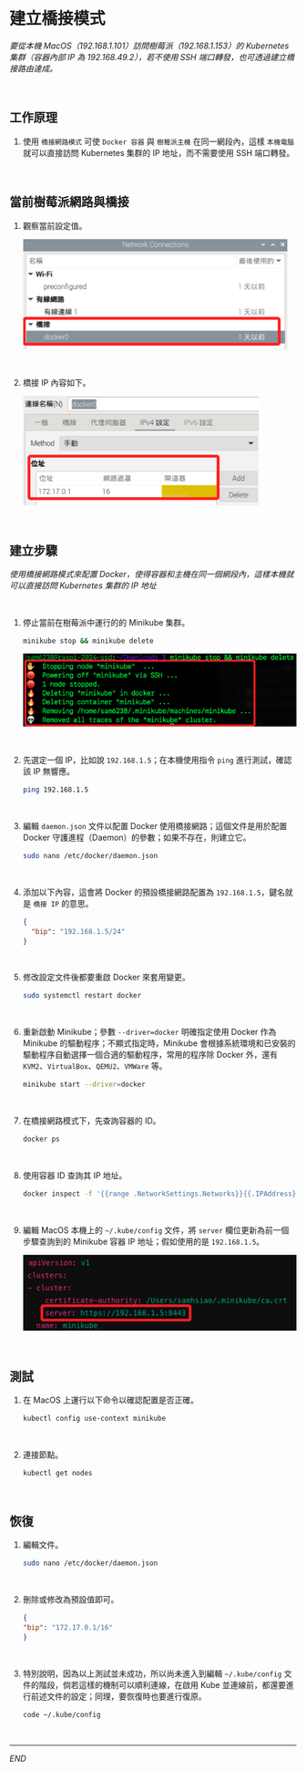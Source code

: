 # 建立橋接模式

_要從本機 MacOS（192.168.1.101）訪問樹莓派（192.168.1.153）的 Kubernetes 集群（容器內部 IP 為 192.168.49.2），若不使用 SSH 端口轉發，也可透過建立橋接路由達成。_

<br>

## 工作原理

1. 使用 `橋接網路模式` 可使 `Docker 容器` 與 `樹莓派主機` 在同一網段內，這樣 `本機電腦` 就可以直接訪問 Kubernetes 集群的 IP 地址，而不需要使用 SSH 端口轉發。

<br>

## 當前樹莓派網路與橋接

1. 觀察當前設定值。

    ![](images/img_31.png)

<br>

2. 橋接 IP 內容如下。

    ![](images/img_30.png)

<br>

## 建立步驟

_使用橋接網路模式來配置 Docker，使得容器和主機在同一個網段內，這樣本機就可以直接訪問 Kubernetes 集群的 IP 地址_

<br>

1. 停止當前在樹莓派中運行的的 Minikube 集群。

    ```bash
    minikube stop && minikube delete
    ```

    ![](images/img_29.png)

<br>

2. 先選定一個 IP，比如說 `192.168.1.5`；在本機使用指令 `ping` 進行測試，確認該 IP 無響應。

    ```bash
    ping 192.168.1.5
    ```

<br>

3. 編輯 `daemon.json` 文件以配置 Docker 使用橋接網路；這個文件是用於配置 Docker 守護進程（Daemon）的參數；如果不存在，則建立它。

    ```bash
    sudo nano /etc/docker/daemon.json
    ```

<br>

4. 添加以下內容，這會將 Docker 的預設橋接網路配置為 `192.168.1.5`，鍵名就是 `橋接 IP` 的意思。

    ```json
    {
      "bip": "192.168.1.5/24"
    }
    ```

<br>

5. 修改設定文件後都要重啟 Docker 來套用變更。

    ```bash
    sudo systemctl restart docker
    ```

<br>

6. 重新啟動 Minikube；參數 `--driver=docker` 明確指定使用 Docker 作為 Minikube 的驅動程序；不顯式指定時，Minikube 會根據系統環境和已安裝的驅動程序自動選擇一個合適的驅動程序，常用的程序除 Docker 外，還有 `KVM2`、`VirtualBox`、`QEMU2`、`VMWare` 等。

    ```bash
    minikube start --driver=docker
    ```

<br>

7. 在橋接網路模式下，先查詢容器的 ID。

    ```bash
    docker ps
    ```

<br>

8. 使用容器 ID 查詢其 IP 地址。

    ```bash
    docker inspect -f '{{range .NetworkSettings.Networks}}{{.IPAddress}}{{end}}' <container_id>
    ```

<br>

9. 編輯 MacOS 本機上的 `~/.kube/config` 文件，將 `server` 欄位更新為前一個步驟查詢到的 Minikube 容器 IP 地址；假如使用的是 `192.168.1.5`。

    ![](images/img_28.png)

<br>

## 測試

1. 在 MacOS 上運行以下命令以確認配置是否正確。

    ```bash
    kubectl config use-context minikube
    ```

<br>

2. 連接節點。

    ```bash
    kubectl get nodes
    ```

<br>

## 恢復

1. 編輯文件。

    ```bash
    sudo nano /etc/docker/daemon.json
    ```

<br>

2. 刪除或修改為預設值即可。

    ```json
    {
    "bip": "172.17.0.1/16"
    }
    ```

<br>

3. 特別說明，因為以上測試並未成功，所以尚未進入到編輯 `~/.kube/config` 文件的階段，倘若這樣的機制可以順利連線，在啟用 Kube 並連線前，都還要進行前述文件的設定；同理，要恢復時也要進行復原。

    ```bash
    code ~/.kube/config
    ```

<br>

___

_END_
